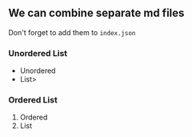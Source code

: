 ## We can combine separate md files

Don't forget to add them to `index.json`


### Unordered List

* Unordered
* List>

### Ordered List

1. Ordered
1. List
